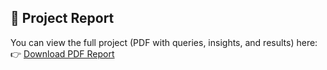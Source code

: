 ## 📄 Project Report

You can view the full project (PDF with queries, insights, and results) here:  
👉 [Download PDF Report](https://github.com/Subhanm4733/Bike-Store-SQL-Project/blob/main/_Bike%20Store%20SQL%20Project.pdf)
